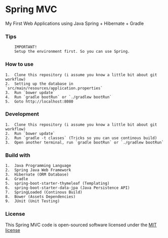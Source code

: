 # Spring MVC
My First Web Applications using Java Spring + Hibernate + Gradle

### Tips
```
    IMPORTANT!
    Setup the environment first. So you can use Spring.
```

### How to use
    1.  Clone this repository (i assume you know a little bit about git workflow)
    2.  Setting up the database in `src/main/resources/application.properties`
    3.  Run `bower update`
    4.  Run `gradle bootRun` or `./gradlew bootRun`
    5.  Goto http://localhost:8080

### Development
    1.  Clone this repository (i assume you know a little bit about git workflow)
    2.  Run `bower update`
    2.  Run `gradle -t classes` (Tricks so you can use continous build)
    3.  Open another terminal, run `gradle bootRun` or `./gradlew bootRun`

### Build with
    1.  Java Programming Language
    2.  Spring Java Web Framework
    3.  Hibernate (ORM Database)
    4.  Gradle
    5.  spring-boot-starter-thymeleaf (Templating)
    6.  spring-boot-starter-data-jpa (Java Persistence API)
    7.  SpringLoaded (Continous Build)
    8.  Bower (Assets Dependencies)
    9.  JUnit (Unit Testing)

### License

This Spring MVC code is open-sourced software licensed under the [MIT license](http://opensource.org/licenses/MIT)

